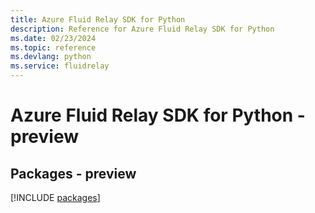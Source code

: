 ```yaml
---
title: Azure Fluid Relay SDK for Python
description: Reference for Azure Fluid Relay SDK for Python
ms.date: 02/23/2024
ms.topic: reference
ms.devlang: python
ms.service: fluidrelay
---
```

# Azure Fluid Relay SDK for Python - preview
## Packages - preview
[!INCLUDE [packages](fluid-relay-index.md)]
